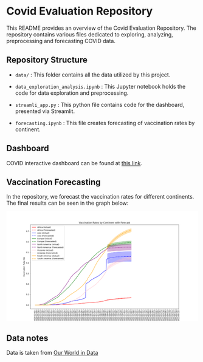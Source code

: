 # Covid Evaluation Repository

This README provides an overview of the Covid Evaluation Repository. The repository contains various files dedicated to exploring, analyzing, preprocessing and forecasting COVID data.

## Repository Structure

- `data/` : This folder contains all the data utilized by this project.

- `data_exploration_analysis.ipynb` : This Jupyter notebook holds the code for data exploration and preprocessing.

- `streamli_app.py` : This python file contains code for the dashboard, presented via Streamlit.

- `forecasting.ipynb` : This file creates forecasting of vaccination rates by continent.

## Dashboard

COVID interactive dashboard can be found at [this link](http://xxxx.com).

## Vaccination Forecasting

In the repository, we forecast the vaccination rates for different continents. The final results can be seen in the graph below:

![Vaccination Rate Forecast Graph](plots/vaccination_rates_forecast.png)

## Data notes

Data is taken from [Our World in Data](https://ourworldindata.org/covid-vaccinations)
